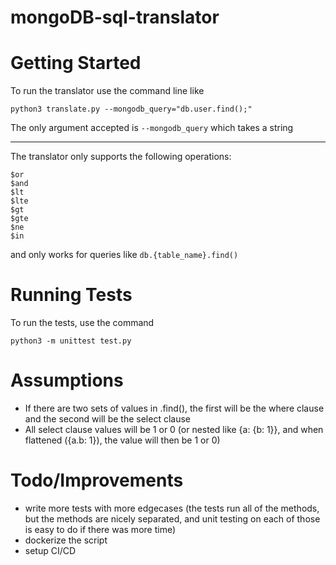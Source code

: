# mongoDB-sql-translator


# Getting Started
To run the translator use the command line like

```
python3 translate.py --mongodb_query="db.user.find();"
```
The only argument accepted is `--mongodb_query` which takes a string

----------------------------------------------

The translator only supports the following operations: 
```
$or
$and
$lt
$lte
$gt
$gte
$ne
$in
```
and only works for queries like `db.{table_name}.find()`

# Running Tests
To run the tests, use the command
```
python3 -m unittest test.py 
```

# Assumptions
* If there are two sets of values in .find(), the first will be the where clause and the second will be the select clause
* All select clause values will be 1 or 0 (or nested like {a: {b: 1}}, and when flattened ({a.b: 1}), the value will then be 1 or 0)

# Todo/Improvements
* write more tests with more edgecases (the tests run all of the methods, but the methods are nicely separated, and unit testing on each of those is easy to do if there was more time)
* dockerize the script
* setup CI/CD